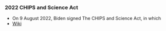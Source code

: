 ### 2022 CHIPS and Science Act
- On 9 August 2022, Biden signed The CHIPS and Science Act, in which
- [Wiki](https://en.wikipedia.org/wiki/Bipartisan_Safer_Communities_Act)